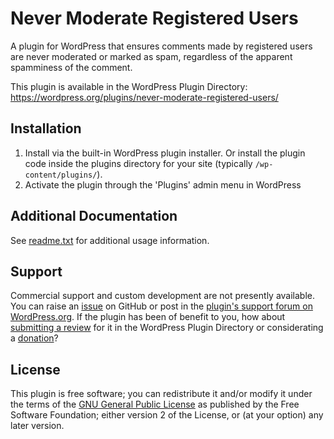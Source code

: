 # Never Moderate Registered Users

A plugin for WordPress that ensures comments made by registered users are never moderated or marked as spam, regardless of the apparent spamminess of the comment.

This plugin is available in the WordPress Plugin Directory: https://wordpress.org/plugins/never-moderate-registered-users/


## Installation

1. Install via the built-in WordPress plugin installer. Or install the plugin code inside the plugins directory for your site (typically `/wp-content/plugins/`).
2. Activate the plugin through the 'Plugins' admin menu in WordPress


## Additional Documentation

See [readme.txt](https://github.com/coffee2code/never-moderate-registered-users/blob/master/readme.txt) for additional usage information.


## Support

Commercial support and custom development are not presently available. You can raise an [issue](https://github.com/coffee2code/never-moderate-registered-users/issues) on GitHub or post in the [plugin's support forum on WordPress.org](https://wordpress.org/support/plugin/never-moderate-registered-users/). If the plugin has been of benefit to you, how about [submitting a review](https://wordpress.org/support/plugin/never-moderate-registered-users/reviews/) for it in the WordPress Plugin Directory or considerating a [donation](https://www.paypal.com/cgi-bin/webscr?cmd=_s-xclick&hosted_button_id=6ARCFJ9TX3522)?


## License

This plugin is free software; you can redistribute it and/or modify it under the terms of the [GNU General Public License](http://www.gnu.org/licenses/gpl-2.0.html) as published by the Free Software Foundation; either version 2 of the License, or (at your option) any later version.